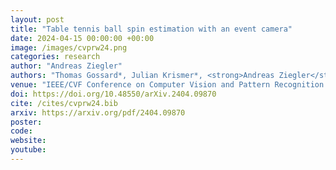 ```yaml
---
layout: post
title: "Table tennis ball spin estimation with an event camera"
date: 2024-04-15 00:00:00 +00:00
image: /images/cvprw24.png
categories: research
author: "Andreas Ziegler"
authors: "Thomas Gossard*, Julian Krismer*, <strong>Andreas Ziegler</strong>, Jonas Tebbe, Andreas Zell"
venue: "IEEE/CVF Conference on Computer Vision and Pattern Recognition Workshops (CVPRW)"
doi: https://doi.org/10.48550/arXiv.2404.09870
cite: /cites/cvprw24.bib
arxiv: https://arxiv.org/pdf/2404.09870
poster:
code:
website:
youtube:
---
```

